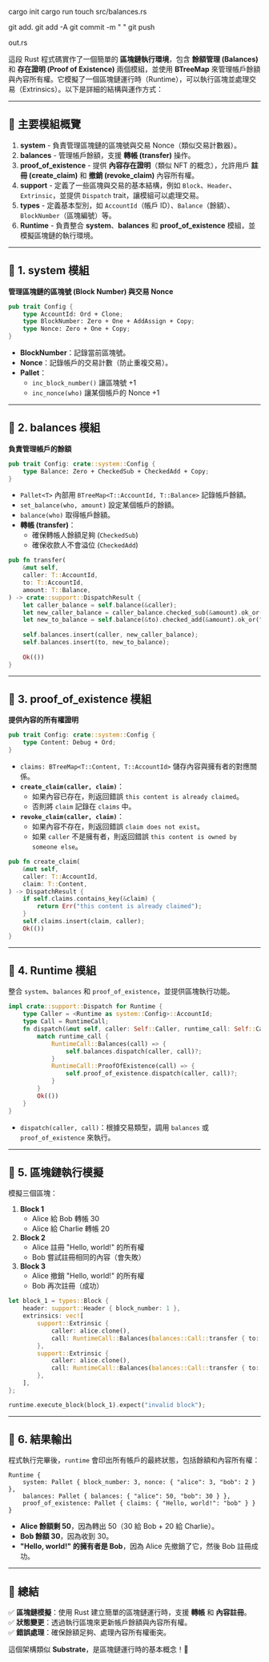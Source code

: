 cargo init
cargo run
touch src/balances.rs

git add.
git add -A
git commit -m " "
git push

out.rs

這段 Rust 程式碼實作了一個簡單的 **區塊鏈執行環境**，包含 **餘額管理 (Balances)** 和 **存在證明 (Proof of Existence)** 兩個模組，並使用 **BTreeMap** 來管理帳戶餘額與內容所有權。它模擬了一個區塊鏈運行時（Runtime），可以執行區塊並處理交易（Extrinsics）。以下是詳細的結構與運作方式：

---

## **📌 主要模組概覽**
1. **system** - 負責管理區塊鏈的區塊號與交易 Nonce（類似交易計數器）。
2. **balances** - 管理帳戶餘額，支援 **轉帳 (transfer)** 操作。
3. **proof_of_existence** - 提供 **內容存在證明**（類似 NFT 的概念），允許用戶 **註冊 (create_claim)** 和 **撤銷 (revoke_claim)** 內容所有權。
4. **support** - 定義了一些區塊與交易的基本結構，例如 `Block`、`Header`、`Extrinsic`，並提供 `Dispatch` trait，讓模組可以處理交易。
5. **types** - 定義基本型別，如 `AccountId`（帳戶 ID）、`Balance`（餘額）、`BlockNumber`（區塊編號）等。
6. **Runtime** - 負責整合 **system**、**balances** 和 **proof_of_existence** 模組，並模擬區塊鏈的執行環境。

---

## **🔹 1. system 模組**
**管理區塊鏈的區塊號 (Block Number) 與交易 Nonce**
```rust
pub trait Config {
    type AccountId: Ord + Clone;
    type BlockNumber: Zero + One + AddAssign + Copy;
    type Nonce: Zero + One + Copy;
}
```
- **BlockNumber**：記錄當前區塊號。
- **Nonce**：記錄帳戶的交易計數（防止重複交易）。
- **Pallet**：
  - `inc_block_number()` 讓區塊號 +1
  - `inc_nonce(who)` 讓某個帳戶的 Nonce +1

---

## **🔹 2. balances 模組**
**負責管理帳戶的餘額**
```rust
pub trait Config: crate::system::Config {
    type Balance: Zero + CheckedSub + CheckedAdd + Copy;
}
```
- `Pallet<T>` 內部用 `BTreeMap<T::AccountId, T::Balance>` 記錄帳戶餘額。
- `set_balance(who, amount)` 設定某個帳戶的餘額。
- `balance(who)` 取得帳戶餘額。
- **轉帳 (transfer)**：
  - 確保轉帳人餘額足夠 (`CheckedSub`)
  - 確保收款人不會溢位 (`CheckedAdd`)

```rust
pub fn transfer(
    &mut self,
    caller: T::AccountId,
    to: T::AccountId,
    amount: T::Balance,
) -> crate::support::DispatchResult {
    let caller_balance = self.balance(&caller);
    let new_caller_balance = caller_balance.checked_sub(&amount).ok_or("Not enough funds.")?;
    let new_to_balance = self.balance(&to).checked_add(&amount).ok_or("Overflow")?;
    
    self.balances.insert(caller, new_caller_balance);
    self.balances.insert(to, new_to_balance);
    
    Ok(())
}
```

---

## **🔹 3. proof_of_existence 模組**
**提供內容的所有權證明**
```rust
pub trait Config: crate::system::Config {
    type Content: Debug + Ord;
}
```
- `claims: BTreeMap<T::Content, T::AccountId>` 儲存內容與擁有者的對應關係。
- **`create_claim(caller, claim)`**：
  - 如果內容已存在，則返回錯誤 `this content is already claimed`。
  - 否則將 `claim` 記錄在 `claims` 中。
- **`revoke_claim(caller, claim)`**：
  - 如果內容不存在，則返回錯誤 `claim does not exist`。
  - 如果 `caller` 不是擁有者，則返回錯誤 `this content is owned by someone else`。

```rust
pub fn create_claim(
    &mut self,
    caller: T::AccountId,
    claim: T::Content,
) -> DispatchResult {
    if self.claims.contains_key(&claim) {
        return Err("this content is already claimed");
    }
    self.claims.insert(claim, caller);
    Ok(())
}
```

---

## **🔹 4. Runtime 模組**
整合 `system`、`balances` 和 `proof_of_existence`，並提供區塊執行功能。

```rust
impl crate::support::Dispatch for Runtime {
    type Caller = <Runtime as system::Config>::AccountId;
    type Call = RuntimeCall;
    fn dispatch(&mut self, caller: Self::Caller, runtime_call: Self::Call) -> support::DispatchResult {
        match runtime_call {
            RuntimeCall::Balances(call) => {
                self.balances.dispatch(caller, call)?;
            }
            RuntimeCall::ProofOfExistence(call) => {
                self.proof_of_existence.dispatch(caller, call)?;
            }
        }
        Ok(())
    }
}
```
- `dispatch(caller, call)`：根據交易類型，調用 `balances` 或 `proof_of_existence` 來執行。

---

## **🔹 5. 區塊鏈執行模擬**
模擬三個區塊：
1. **Block 1**
   - Alice 給 Bob 轉帳 30
   - Alice 給 Charlie 轉帳 20
2. **Block 2**
   - Alice 註冊 "Hello, world!" 的所有權
   - Bob 嘗試註冊相同的內容（會失敗）
3. **Block 3**
   - Alice 撤銷 "Hello, world!" 的所有權
   - Bob 再次註冊（成功）

```rust
let block_1 = types::Block {
    header: support::Header { block_number: 1 },
    extrinsics: vec![
        support::Extrinsic {
            caller: alice.clone(),
            call: RuntimeCall::Balances(balances::Call::transfer { to: bob.clone(), amount: 30 }),
        },
        support::Extrinsic {
            caller: alice.clone(),
            call: RuntimeCall::Balances(balances::Call::transfer { to: charlie, amount: 20 }),
        },
    ],
};

runtime.execute_block(block_1).expect("invalid block");
```

---

## **🔹 6. 結果輸出**
程式執行完畢後，`runtime` 會印出所有帳戶的最終狀態，包括餘額和內容所有權：

```
Runtime {
    system: Pallet { block_number: 3, nonce: { "alice": 3, "bob": 2 } },
    balances: Pallet { balances: { "alice": 50, "bob": 30 } },
    proof_of_existence: Pallet { claims: { "Hello, world!": "bob" } }
}
```
- **Alice 餘額剩 50**，因為轉出 50（30 給 Bob + 20 給 Charlie）。
- **Bob 餘額 30**，因為收到 30。
- **"Hello, world!" 的擁有者是 Bob**，因為 Alice 先撤銷了它，然後 Bob 註冊成功。

---

## **📌 總結**
✅ **區塊鏈模擬**：使用 Rust 建立簡單的區塊鏈運行時，支援 **轉帳** 和 **內容註冊**。  
✅ **狀態變更**：透過執行區塊來更新帳戶餘額與內容所有權。  
✅ **錯誤處理**：確保餘額足夠、處理內容所有權衝突。

這個架構類似 **Substrate**，是區塊鏈運行時的基本概念！🚀